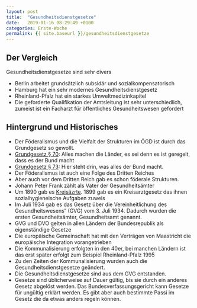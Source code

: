 ```yaml
---
layout: post
title:  "Gesundheitsdienstgesetze"
date:   2019-01-16 08:29:49 +0100
categories: Erste-Woche
permalink: {{ site.baseurl }}/gesundheitsdienstgesetze
---
```


## Der Vergleich
Gesundheitsdienstgesetze sind sehr divers
* Berlin arbeitet grundsätzlich subsidär und sozialkompensatorisch
* Hamburg hat ein sehr modernes Gesundheitsdienstgesetz
* Rheinland-Pfalz hat ein starkes Umweltmedizinkapitel
* Die geforderte Qualifikation der Amtsleitung ist sehr unterschiedlich, zumeist ist ein Facharzt für öffentliches Gesundheitswesen gefordert

## Hintergrund und Historisches
* Der Föderalismus und die Vielfalt der Strukturen im ÖGD ist durch das Grundgesetz so gewollt.
* [Grundgesetz § 70](https://www.gesetze-im-internet.de/gg/art_70.html): Alles machen die Länder, es sei denn es ist geregelt, dass es der Bund macht
* [Grundgesetz § 73](https://www.gesetze-im-internet.de/gg/art_74.html): Hier steht drin, was alles der Bund macht.
* Der Föderalismus ist auch eine Folge des Dritten Reiches
* Aber auch vor dem Dritten Reich gab es schon föderale Strukturen.
* Johann Peter Frank zählt als Vater der Gesundheitsämter
* Um 1890 gab es [Kreisäzrte](https://de.wikipedia.org/wiki/Kreisarzt). 1899 gab es ein Kreisarztgesetz das ihnen sozialhygieneische Aufgaben zuweis
* Im Juli 1934 gab es das Gesetz über die Vereinheitlichung des Gesundheitswesens“ (GVG) vom 3. Juli 1934. Dadurch wurden die ersten Gesundheitsämter, Gesundheitsamt genannt.
* GVG und DVO gelten in allen Ländern der Bundesrepublik als eigenständige Gesetze
* Die europäische Gemeinschaft hat mit den Verträgen von Maastricht die europäische Integration vorangetrieben
* Die Kommunalisierung erfolgten in den 40er, bei manchen Ländern ist das erst später erfolgt zum Beispiel Rheinland-Pfalz 1995
* Zu den Zeiten der Kommunalisierung wurden auch die Gesundheitsdienstgesetze geändert.
* Die Gesundheitsdienstgesetze sind aus dem GVG entstanden.
* Gesetze sind üblicherweise auf Dauer gültig, bis sie durch ein anderes Gesetz abgelöst werden. Das Bundesverfassungsgericht kann Gesetze für ungültig erklärt werden. Es gibt aber auch bestimmte Passi im Gesetz die da etwas anders regeln können.
